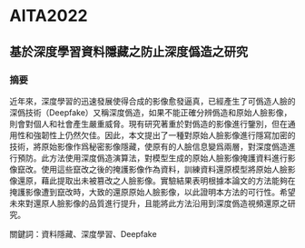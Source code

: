 # AITA2022
## 基於深度學習資料隱藏之防止深度僞造之研究

### 摘要

近年來，深度學習的迅速發展使得合成的影像愈發逼真，已經產生了可僞造人臉的深僞技術（Deepfake）又稱深度僞造，如果不能正確分辨僞造和原始人臉影像，則會對個人和社會產生嚴重威脅。現有研究著重於對僞造的影像進行鑒別，但在通用性和強韌性上仍然欠佳。因此，本文提出了一種對原始人臉影像進行隱寫加密的技術，將原始影像作爲秘密影像隱藏，使原有的人臉信息變爲兩層，對深度僞造進行預防。此方法使用深度僞造演算法，對模型生成的原始人臉影像掩護資料進行影像竄改。使用這些竄改之後的掩護影像作為資料，訓練資料還原模型將原始人臉影像還原，藉此提取出未被篡改之人臉影像。實驗結果表明根據本論文的方法能夠在掩護影像遭到竄改時，大致的還原原始人臉影像，以此證明本方法的可行性。希望未來對還原人臉影像的品質進行提升，且能將此方法沿用到深度僞造視頻還原之研究。

關鍵詞：資料隱藏、深度學習、Deepfake
